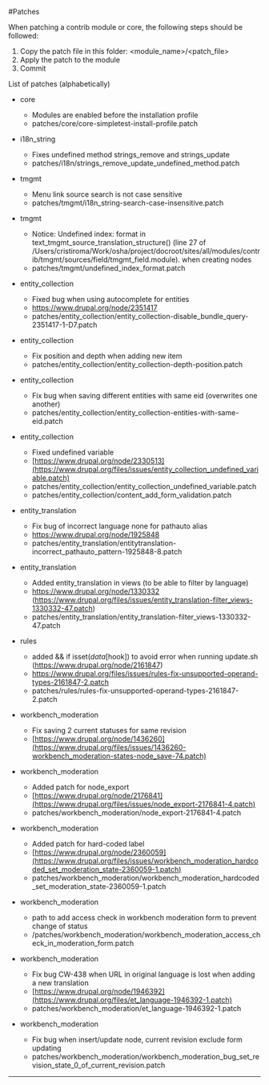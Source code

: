 #Patches

When patching a contrib module or core, the following steps should be followed:
1. Copy the patch file in this folder: <module_name>/<patch_file>
2. Apply the patch to the module
3. Commit

List of patches (alphabetically)

* core
  * Modules are enabled before the installation profile
  * patches/core/core-simpletest-install-profile.patch

* i18n_string
    * Fixes undefined method strings_remove and strings_update
    * patches/i18n/strings_remove_update_undefined_method.patch

* tmgmt
  * Menu link source search is not case sensitive
  * patches/tmgmt/i18n_string-search-case-insensitive.patch

* tmgmt
  * Notice: Undefined index: format in text_tmgmt_source_translation_structure() (line 27 of /Users/cristiroma/Work/osha/project/docroot/sites/all/modules/contrib/tmgmt/sources/field/tmgmt_field.module). when creating nodes
  * patches/tmgmt/undefined_index_format.patch

* entity_collection
  * Fixed bug when using autocomplete for entities
  * https://www.drupal.org/node/2351417
  * patches/entity_collection/entity_collection-disable_bundle_query-2351417-1-D7.patch

* entity_collection
  * Fix position and depth when adding new item
  * patches/entity_collection/entity_collection-depth-position.patch

* entity_collection
  * Fix bug when saving different entities with same eid (overwrites one another)
  * patches/entity_collection/entity_collection-entities-with-same-eid.patch

* entity_collection
  * Fixed undefined variable
  * [https://www.drupal.org/node/2330513](https://www.drupal.org/files/issues/entity_collection_undefined_variable.patch)
  * patches/entity_collection/entity_collection_undefined_variable.patch
  * patches/entity_collection/content_add_form_validation.patch

* entity_translation
  * Fix bug of incorrect language none for pathauto alias
  * https://www.drupal.org/node/1925848
  * patches/entity_translation/entitytranslation-incorrect_pathauto_pattern-1925848-8.patch

* entity_translation
  * Added entity_translation in views (to be able to filter by language)
  * https://www.drupal.org/node/1330332 (https://www.drupal.org/files/issues/entity_translation-filter_views-1330332-47.patch)
  * patches/entity_translation/entity_translation-filter_views-1330332-47.patch

* rules
  * added && if isset($data[$hook]) to avoid error when running update.sh (https://www.drupal.org/node/2161847)
  * https://www.drupal.org/files/issues/rules-fix-unsupported-operand-types-2161847-2.patch
  * patches/rules/rules-fix-unsupported-operand-types-2161847-2.patch

* workbench_moderation
  * Fix saving 2 current statuses for same revision
  * [https://www.drupal.org/node/1436260](https://www.drupal.org/files/issues/1436260-workbench_moderation-states-node_save-74.patch)

* workbench_moderation
  * Added patch for node_export
  * [https://www.drupal.org/node/2176841](https://www.drupal.org/files/issues/node_export-2176841-4.patch)
  * patches/workbench_moderation/node_export-2176841-4.patch

* workbench_moderation
  * Added patch for hard-coded label
  * [https://www.drupal.org/node/2360059](https://www.drupal.org/files/issues/workbench_moderation_hardcoded_set_moderation_state-2360059-1.patch)
  * patches/workbench_moderation/workbench_moderation_hardcoded_set_moderation_state-2360059-1.patch

* workbench_moderation
  * path to add access check in workbench moderation form to prevent change of status
  * /patches/workbench_moderation/workbench_moderation_access_check_in_moderation_form.patch

* workbench_moderation
  * Fix bug CW-438 when URL in original language is lost when adding a new translation
  * [https://www.drupal.org/node/1946392](https://www.drupal.org/files/et_language-1946392-1.patch)
  * patches/workbench_moderation/et_language-1946392-1.patch

* workbench_moderation
  * Fix bug when insert/update node, current revision exclude form updating
  * patches/workbench_moderation/workbench_moderation_bug_set_revision_state_0_of_current_revision.patch
---
